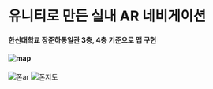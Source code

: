 # 유니티로 만든 실내 AR 네비게이션

#### 한신대학교 장준하통일관 3층, 4층 기준으로 맵 구현
#### ![map](https://github.com/user-attachments/assets/f754b5a5-5e3d-49c1-b329-300c427d3a25)
![폰ar](https://github.com/user-attachments/assets/348f7d11-9917-43ba-a8a6-cf66ff2efef7) ![폰지도](https://github.com/user-attachments/assets/c57034f9-d75d-4981-aece-3324d5eac51f)
